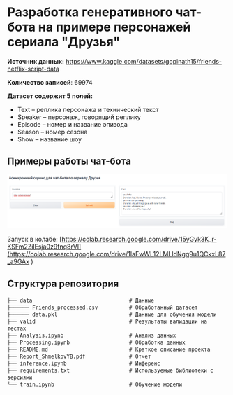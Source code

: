 # Разработка генеративного чат-бота на примере персонажей сериала "Друзья"

**Источник данных:** https://www.kaggle.com/datasets/gopinath15/friends-netflix-script-data 

**Количество записей**: 69974

**Датасет содержит 5 полей:**

* Text – реплика персонажа и технический текст
* Speaker – персонаж, говорящий реплику
* Episode – номер и название эпизода
* Season – номер сезона
* Show – название шоу

## Примеры работы чат-бота

<img src="./valid/result.png" width=auto height=auto/>

Запуск в колабе: [https://colab.research.google.com/drive/15yGyk3K_r-KSFm2ZilEsja0z9fnq8rVl](https://colab.research.google.com/drive/1IaFwWL12LMLIdNgq9u1QCkxL87_a9GAx )

## Структура репозитория
    ├── data                               # Данные
    ├────── Friends_processed.csv          # Обработанный датасет
    ├────── data.pkl                       # Данные для обучения модели
    ├── valid                              # Результаты валидации на тестах
    ├── Analysis.ipynb                     # Анализ данных
    ├── Processing.ipynb                   # Обработка данных
    ├── README.md                          # Краткое описание проекта
    ├── Report_ShmelkovYB.pdf              # Отчет
    ├── inference.ipynb                    # Инференс
    ├── requirements.txt                   # Используемые библиотеки с версиями
    └── train.ipynb                        # Обучение модели
